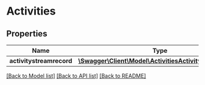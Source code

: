 # Activities

## Properties
Name | Type | Description | Notes
------------ | ------------- | ------------- | -------------
**activitystreamrecord** | [**\Swagger\Client\Model\ActivitiesActivitystreamrecord**](ActivitiesActivitystreamrecord.md) |  | [optional] 

[[Back to Model list]](../README.md#documentation-for-models) [[Back to API list]](../README.md#documentation-for-api-endpoints) [[Back to README]](../README.md)


